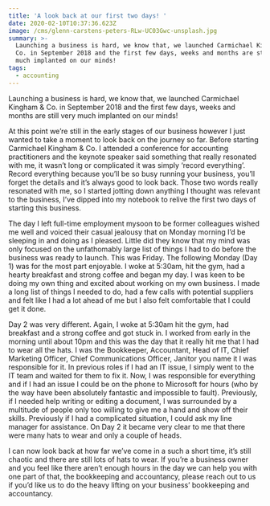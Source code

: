 ```yaml
---
title: 'A look back at our first two days! '
date: 2020-02-10T10:37:36.623Z
image: /cms/glenn-carstens-peters-RLw-UC03Gwc-unsplash.jpg
summary: >-
  Launching a business is hard, we know that, we launched Carmichael Kingham &
  Co. in September 2018 and the first few days, weeks and months are still very
  much implanted on our minds!
tags:
  - accounting
---
```


Launching a business is hard, we know that, we launched Carmichael Kingham & Co. in September 2018 and the first few days, weeks and months are still very much implanted on our minds!

At this point we’re still in the early stages of our business however I just wanted to take a moment to look back on the journey so far. Before starting Carmichael Kingham & Co. I attended a conference for accounting practitioners and the keynote speaker said something that really resonated with me, it wasn’t long or complicated it was simply ‘record everything’. Record everything because you’ll be so busy running your business, you’ll forget the details and it’s always good to look back. Those two words really resonated with me, so I started jotting down anything I thought was relevant to the business, I’ve dipped into my notebook to relive the first two days of starting this business.

The day I left full-time employment mysoon to be former colleagues wished me well and voiced their casual jealousy that on Monday morning I’d be sleeping in and doing as I pleased. Little did they know that my mind was only focused on the unfathomably large list of things I had to do before the business was ready to launch. This was Friday. The following Monday (Day 1) was for the most part enjoyable. I woke at 5:30am, hit the gym, had a hearty breakfast and strong coffee and began my day. I was keen to be doing my own thing and excited about working on my own business. I made a long list of things I needed to do, had a few calls with potential suppliers and felt like I had a lot ahead of me but I also felt comfortable that I could get it done.

Day 2 was very different. Again, I woke at 5:30am hit the gym, had breakfast and a strong coffee and got stuck in. I worked from early in the morning until about 10pm and this was the day that it really hit me that I had to wear all the hats. I was the Bookkeeper, Accountant, Head of IT, Chief Marketing Officer, Chief Communications Officer, Janitor you name it I was responsible for it. In previous roles if I had an IT issue, I simply went to the IT team and waited for them to fix it. Now, I was responsible for everything and if I had an issue I could be on the phone to Microsoft for hours (who by the way have been absolutely fantastic and impossible to fault). Previously, if I needed help writing or editing a document, I was surrounded by a multitude of people only too willing to give me a hand and show off their skills. Previously if I had a complicated situation, I could ask my line manager for assistance. On Day 2 it became very clear to me that there were many hats to wear and only a couple of heads.

I can now look back at how far we’ve come in a such a short time, it’s still chaotic and there are still lots of hats to wear. If you’re a business owner and you feel like there aren’t enough hours in the day we can help you with one part of that, the bookkeeping and accountancy, please reach out to us if you’d like us to do the heavy lifting on your business’ bookkeeping and accountancy.
